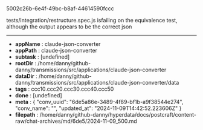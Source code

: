 # [](https://claude.ai/chat/6de5a86e-3489-4f89-bf1b-a9f38544e274)

5002c26b-6e4f-49bc-b8af-44614590fccc

tests/integration/restructure.spec.js isfailing on the equivalence test, although the output appears to be the correct json

---

* **appName** : claude-json-converter
* **appPath** : claude-json-converter
* **subtask** : [undefined]
* **rootDir** : /home/danny/github-danny/transmissions/src/applications/claude-json-converter
* **dataDir** : /home/danny/github-danny/transmissions/src/applications/claude-json-converter/data
* **tags** : ccc10.ccc20.ccc30.ccc40.ccc50
* **done** : [undefined]
* **meta** : {
  "conv_uuid": "6de5a86e-3489-4f89-bf1b-a9f38544e274",
  "conv_name": "",
  "updated_at": "2024-11-09T14:42:52.223606Z"
}
* **filepath** : /home/danny/github-danny/hyperdata/docs/postcraft/content-raw/chat-archives/md/6de5/2024-11-09_500.md
